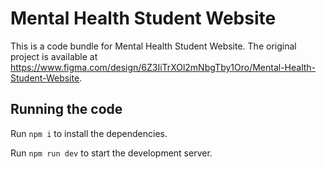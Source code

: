 
  # Mental Health Student Website

  This is a code bundle for Mental Health Student Website. The original project is available at https://www.figma.com/design/6Z3IiTrXOl2mNbgTby1Oro/Mental-Health-Student-Website.

  ## Running the code

  Run `npm i` to install the dependencies.

  Run `npm run dev` to start the development server.
  